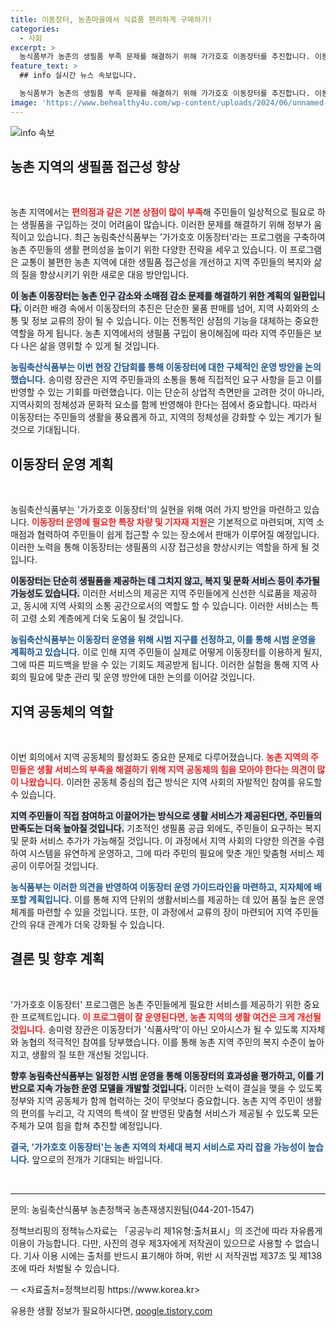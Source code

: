 ```yaml
---
title: 이동장터, 농촌마을에서 식료품 편리하게 구매하기!
categories:
  - 사회
excerpt: >
  농식품부가 농촌의 생필품 부족 문제를 해결하기 위해 가가호호 이동장터를 추진합니다. 이동장터는 농산물을 직접 배달하고 지역 주민과 소통하는 공간으로, 농촌 생활의 오아시스가 될 것입니다!
feature_text: >
  ## info 실시간 뉴스 속보입니다.

  농식품부가 농촌의 생필품 부족 문제를 해결하기 위해 가가호호 이동장터를 추진합니다. 이동장터는 농산물을 직접 배달하고 지역 주민과 소통하는 공간으로, 농촌 생활의 오아시스가 될 것입니다!
image: 'https://www.behealthy4u.com/wp-content/uploads/2024/06/unnamed-file.png'
---
```


<p><img src="https://www.behealthy4u.com/wp-content/uploads/2024/06/unnamed-file.png" alt="info 속보" /></p>

<h2 data-ke-size="size26">농촌 지역의 생필품 접근성 향상</h2>

<p data-ke-size="size16">&nbsp;</p>

<p>농촌 지역에서는 <b><span style="color: #ee2323;">편의점과 같은 기본 상점이 많이 부족</span></b>해 주민들이 일상적으로 필요로 하는 생필품을 구입하는 것이 어려움이 많습니다. 이러한 문제를 해결하기 위해 정부가 움직이고 있습니다. 최근 농림축산식품부는 '가가호호 이동장터'라는 프로그램을 구축하여 농촌 주민들의 생활 편의성을 높이기 위한 다양한 전략을 세우고 있습니다. 이 프로그램은 교통이 불편한 농촌 지역에 대한 생필품 접근성을 개선하고 지역 주민들의 복지와 삶의 질을 향상시키기 위한 새로운 대응 방안입니다. </p>

<p><b><span style="background-color: #21538527;">이 농촌 이동장터는 농촌 인구 감소와 소매점 감소 문제를 해결하기 위한 계획의 일환입니다.</span></b> 이러한 배경 속에서 이동장터의 추진은 단순한 물품 판매를 넘어, 지역 사회와의 소통 및 정보 교류의 장이 될 수 있습니다. 이는 전통적인 상점의 기능을 대체하는 중요한 역할을 하게 됩니다. 농촌 지역에서의 생필품 구입이 용이해짐에 따라 지역 주민들은 보다 나은 삶을 영위할 수 있게 될 것입니다.</p>

<p><b><span style="color: #1a5490;">농림축산식품부는 이번 현장 간담회를 통해 이동장터에 대한 구체적인 운영 방안을 논의했습니다.</span></b> 송미령 장관은 지역 주민들과의 소통을 통해 직접적인 요구 사항을 듣고 이를 반영할 수 있는 기회를 마련했습니다. 이는 단순히 상업적 측면만을 고려한 것이 아니라, 지역사회의 정체성과 문화적 요소를 함께 반영해야 한다는 점에서 중요합니다. 따라서 이동장터는 주민들의 생활을 풍요롭게 하고, 지역의 정체성을 강화할 수 있는 계기가 될 것으로 기대됩니다.</p>

<h2 data-ke-size="size26">이동장터 운영 계획</h2>

<p data-ke-size="size16">&nbsp;</p>

<p>농림축산식품부는 '가가호호 이동장터'의 실현을 위해 여러 가지 방안을 마련하고 있습니다. <b><span style="color: #ee2323;">이동장터 운영에 필요한 특장 차량 및 기자재 지원</span></b>은 기본적으로 마련되며, 지역 소매점과 협력하여 주민들이 쉽게 접근할 수 있는 장소에서 판매가 이루어질 예정입니다. 이러한 노력을 통해 이동장터는 생필품의 시장 접근성을 향상시키는 역할을 하게 될 것입니다. </p>

<p><b><span style="background-color: #21538527;">이동장터는 단순히 생필품을 제공하는 데 그치지 않고, 복지 및 문화 서비스 등이 추가될 가능성도 있습니다.</span></b> 이러한 서비스의 제공은 지역 주민들에게 신선한 식료품을 제공하고, 동시에 지역 사회의 소통 공간으로서의 역할도 할 수 있습니다. 이러한 서비스는 특히 고령 소외 계층에게 더욱 도움이 될 것입니다.</p>

<p><b><span style="color: #1a5490;">농림축산식품부는 이동장터 운영을 위해 시범 지구를 선정하고, 이를 통해 시범 운영을 계획하고 있습니다.</span></b> 이로 인해 지역 주민들이 실제로 어떻게 이동장터를 이용하게 될지, 그에 따른 피드백을 받을 수 있는 기회도 제공받게 됩니다. 이러한 실험을 통해 지역 사회의 필요에 맞춘 관리 및 운영 방안에 대한 논의를 이어갈 것입니다.</p>

<h2 data-ke-size="size26">지역 공동체의 역할</h2>

<p data-ke-size="size16">&nbsp;</p>

<p>이번 회의에서 지역 공동체의 활성화도 중요한 문제로 다루어졌습니다. <b><span style="color: #ee2323;">농촌 지역의 주민들은 생활 서비스의 부족을 해결하기 위해 지역 공동체의 힘을 모아야 한다는 의견이 많이 나왔습니다.</span></b> 이러한 공동체 중심의 접근 방식은 지역 사회의 자발적인 참여를 유도할 수 있습니다. </p>

<p><b><span style="background-color: #21538527;">지역 주민들이 직접 참여하고 이끌어가는 방식으로 생활 서비스가 제공된다면, 주민들의 만족도는 더욱 높아질 것입니다.</span></b> 기초적인 생필품 공급 외에도, 주민들이 요구하는 복지 및 문화 서비스 추가가 가능해질 것입니다. 이 과정에서 지역 사회의 다양한 의견을 수렴하여 시스템을 유연하게 운영하고, 그에 따라 주민의 필요에 맞춘 개인 맞춤형 서비스 제공이 이루어질 것입니다. </p>

<p><b><span style="color: #1a5490;">농식품부는 이러한 의견을 반영하여 이동장터 운영 가이드라인을 마련하고, 지자체에 배포할 계획입니다.</span></b> 이를 통해 지역 단위의 생활서비스를 제공하는 데 있어 품질 높은 운영체계를 마련할 수 있을 것입니다. 또한, 이 과정에서 교류의 장이 마련되어 지역 주민들 간의 유대 관계가 더욱 강화될 수 있습니다.</p>

<h2 data-ke-size="size26">결론 및 향후 계획</h2>

<p data-ke-size="size16">&nbsp;</p>

<p>'가가호호 이동장터' 프로그램은 농촌 주민들에게 필요한 서비스를 제공하기 위한 중요한 프로젝트입니다. <b><span style="color: #ee2323;">이 프로그램이 잘 운영된다면, 농촌 지역의 생활 여건은 크게 개선될 것입니다.</span></b> 송미령 장관은 이동장터가 '식품사막'이 아닌 오아시스가 될 수 있도록 지자체와 농협의 적극적인 참여를 당부했습니다. 이를 통해 농촌 지역 주민의 복지 수준이 높아지고, 생활의 질 또한 개선될 것입니다.</p>

<p><b><span style="background-color: #21538527;">향후 농림축산식품부는 일정한 시범 운영을 통해 이동장터의 효과성을 평가하고, 이를 기반으로 지속 가능한 운영 모델을 개발할 것입니다.</span></b> 이러한 노력이 결실을 맺을 수 있도록 정부와 지역 공동체가 함께 협력하는 것이 무엇보다 중요합니다. 농촌 지역 주민이 생활의 편의를 누리고, 각 지역의 특색이 잘 반영된 맞춤형 서비스가 제공될 수 있도록 모든 주체가 모여 힘을 합쳐 추진할 예정입니다. </p>

<p><b><span style="color: #1a5490;">결국, '가가호호 이동장터'는 농촌 지역의 차세대 복지 서비스로 자리 잡을 가능성이 높습니다.</span></b> 앞으로의 전개가 기대되는 바입니다. </p>

<p data-ke-size="size16">&nbsp;</p>

<hr>

<p data-ke-size="size16">문의: 농림축산식품부 농촌정책국 농촌재생지원팀(044-201-1547)</p>

<p data-ke-size="size16">정책브리핑의 정책뉴스자료는 「공공누리 제1유형:출처표시」의 조건에 따라 자유롭게 이용이 가능합니다. 다만, 사진의 경우 제3자에게 저작권이 있으므로 사용할 수 없습니다. 기사 이용 시에는 출처를 반드시 표기해야 하며, 위반 시 저작권법 제37조 및 제138조에 따라 처벌될 수 있습니다.</p>

<p data-ke-size="size16">ㅡ <자료출처=정책브리핑 https://www.korea.kr></p>
유용한 생활 정보가 필요하시다면, <a href="https://qoogle.tistory.com" rel="dofollow">qoogle.tistory.com</a>


